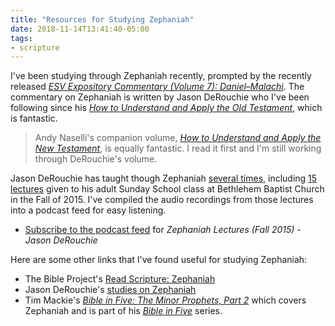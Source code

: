 ```yaml
---
title: "Resources for Studying Zephaniah"
date: 2018-11-14T13:41:40-05:00
tags:
- scripture
---
```


I've been studying through Zephaniah recently, prompted by the recently released *[ESV Expository Commentary (Volume 7): Daniel–Malachi](https://www.amazon.com/ESV-Expository-Commentary-7-Daniel-Malachi/dp/1433546523?&_encoding=UTF8&tag=poehls-20&linkCode=ur2&linkId=f84fa13acb18f9e11c227fc183537e37&camp=1789&creative=9325)*. The commentary on Zephaniah is written by Jason DeRouchie who I've been following since his *[How to Understand and Apply the Old Testament](https://www.amazon.com/How-Understand-Apply-Old-Testament/dp/1629952451?&_encoding=UTF8&tag=poehls-20&linkCode=ur2&linkId=3aea9f4d4504f9ceb5bb219392214716&camp=1789&creative=9325)*, which is fantastic.

> Andy Naselli's companion volume, *[How to Understand and Apply the New Testament](https://www.amazon.com/How-Understand-Apply-New-Testament/dp/1629952486?&_encoding=UTF8&tag=poehls-20&linkCode=ur2&linkId=1b2956844e522127703e788ed3967077&camp=1789&creative=9325)*, is equally fantastic. I read it first and I'm still working through DeRouchie's volume.

Jason DeRouchie has taught though Zephaniah [several times](https://jasonderouchie.com/a-number-of-studies-on-zephaniah/), including [15 lectures](https://jasonderouchie.com/derouchie-zephaniah-audio-lectures/) given to his adult Sunday School class at Bethlehem Baptist Church in the Fall of 2015. I've compiled the audio recordings from those lectures into a podcast feed for easy listening.

- [Subscribe to the podcast feed](https://gist.github.com/jpoehls/b85b800e364358d93ac7a4a4e746d3db/raw/feed.xml) for *Zephaniah Lectures (Fall 2015) - Jason DeRouchie*

Here are some other links that I've found useful for studying  Zephaniah:

- The Bible Project's [Read Scripture: Zephaniah](https://thebibleproject.com/explore/zephaniah/)
- Jason DeRouchie's [studies on Zephaniah](https://jasonderouchie.com/a-number-of-studies-on-zephaniah/)
- Tim Mackie's *[Bible in Five: The Minor Prophets, Part 2](https://vimeo.com/43972474)* which covers Zephaniah and is part of his *[Bible in Five](http://www.timmackie.com/bible-in-five/)* series.